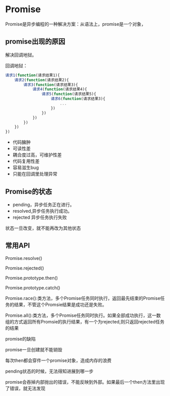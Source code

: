 # Promise

Promise是异步编程的一种解决方案：从语法上，promise是一个对象，

## promise出现的原因

解决回调地狱。

回调地狱：

```js
请求1(function(请求结果1){
    请求2(function(请求结果2){
        请求3(function(请求结果3){
            请求4(function(请求结果4){
                请求5(function(请求结果5){
                    请求6(function(请求结果3){
                        ...
                    })
                })
            })
        })
    })
})

```



- 代码臃肿
- 可读性差
- 耦合度过高，可维护性差
- 代码复用性差
- 容易滋生bug
- 只能在回调里处理异常

## Promise的状态

- pending，异步任务正在进行。
- resolved,异步任务执行成功。
- rejected 异步任务执行失败

状态一旦改变，就不能再改为其他状态



## 常用API

Promise.resolve()

Promise.rejected()

Promise.prototype.then()

Promise.prototype.catch()

Promise.race():类方法，多个Promise任务同时执行，返回最先结束的Promise任务的结果，不管这个Promsie结果是成功还是失败。

Promise.all():类方法，多个Promise任务同时执行。如果全部成功执行，这一数组的方式返回所有Promsie的执行结果，有一个为rejected,则只返回rejected任务的结果





promise的缺陷

promise一旦创建就不能销毁

每次then都会穿件一个promise对象，造成内存的浪费

pending状态的时候，无法得知进展到哪一步

promise会吞掉内部抛出的错误，不能反映到外部。如果最后一个then方法里出现了错误，就无法发现